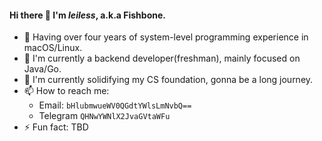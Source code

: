 #### Hi there 👋 I'm _leiless_, a.k.a Fishbone.

- 🧳 Having over four years of system-level programming experience in macOS/Linux.
- 🔭 I'm currently a backend developer(freshman), mainly focused on Java/Go.
- 🌱 I'm currently solidifying my CS foundation, gonna be a long journey.
- 📫 How to reach me:
  - Email: `bHlubmwueWV0QGdtYWlsLmNvbQ==`
  - Telegram `QHNwYWNlX2JvaGVtaWFu`
- ⚡ Fun fact: TBD

<!--
**leiless/leiless** is a ✨ _special_ ✨ repository because its `README.md` (this file) appears on your GitHub profile.

Here are some ideas to get you started:

- 🔭 I’m currently working on ...
- 🌱 I’m currently learning ...
- 👯 I’m looking to collaborate on ...
- 🤔 I’m looking for help with ...
- 💬 Ask me about ...
- 📫 How to reach me: ...
- 😄 Pronouns: ...
- ⚡ Fun fact: ...
-->
